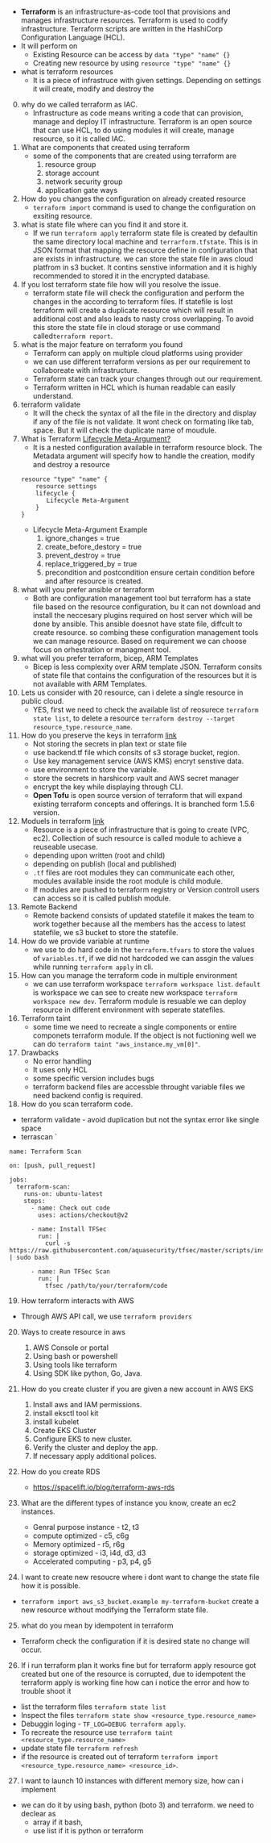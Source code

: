 - **Terraform** is an infrastructure-as-code tool that provisions and manages infrastructure resources. Terraform is used to codify infrastructure. Terraform scripts are written in the HashiCorp Configuration Language (HCL).
- It will perform on 
    - Existing Resource can be access by `data "type" "name" {}`
    - Creating new resource by using `resource "type" "name" {}`
- what is terraform resources
    - It is a piece of infrastruce with given settings. Depending on settings it will create, modify and destroy the 
0. why do we called terraform as IAC.
    - Infrastructure as code means writing a code that can provision, manage and deploy IT infrastructure. Terraform is an open source that can use HCL, to do using modules it will create, manage resource, so it is called IAC.
1. What are components that created using terraform
    - some of the components that are created using terraform are
        1. resource group
        2. storage account
        3. network security group
        4. application gate ways
2. How do you changes the configuration on already created resource
    - `terraform import` command is used to change the configuration on exsiting resource.
3. what is state file where can you find it and store it.
    - If we run `terraform apply` terraform state file is  created by defaultin the same directory local machine and `terrarform.tfstate`. This is in JSON format that mapping the resource define in configuration that are exists in infrastructure. we can store the state file in aws cloud platfrom in s3 bucket. It contins senstive information and it is highly recommended to stored it in the encrypted database. 
4. If you lost terraform state file how will you resolve the issue.
    - terraform state file will check the configuration and perform the changes in the according to terraform files. If statefile is lost terraform will create a duplicate resource which will result in additional cost and also leads to nasty cross overlapping. To avoid this store the state file in cloud storage or use command called`terraform report`.
5. what is the major feature on terraform you found
    - Terraform can apply on multiple cloud platforms using provider
    - we can use different terraform versions as per our requirement to collaboreate with infrastructure.
    - Terraform state can track your changes through out our requirement.
    - Terraform written in HCL which is human readable can easily understand.
6. terraform validate
    - It will the check the syntax of all the file in the directory and display if any of the file is not validate. It wont check on formating like tab, space. But it will check the duplicate name of moudule.
7. What is Terraform [Lifecycle Meta-Argument?](https://spacelift.io/blog/terraform-resource-lifecycle)
    - It is a nested configuration available in terraform resource block. The Metadata  argument will specify how to handle the creation, modify and destroy a resource
    ```
    resource "type" "name" {
        resource settings
        lifecycle {
           Lifecycle Meta-Argument     
        }
    }
    ```
    - Lifecycle Meta-Argument Example
        1. ignore_changes = true
        2. create_before_destory = true
        3. prevent_destroy = true
        4. replace_triggered_by = true
        5. precondition and postcondition ensure certain condition before and after resource is created.
8. what will you prefer ansible or terraform
    - Both are configuration management tool but terraform has a state file based on the resource configuration, bu it can  not download and install the neccesary plugins required on host server which will be done by ansible. This ansible doesnot have state file, diffcult to create resource. so combing these configuration management tools we can manage resource. Based on requirement we can choose focus on orhestration or managment tool.
9. what will you prefer terraform, bicep, ARM Templates 
    - Bicep is less complexity over ARM template JSON. Terraform consits of state file that contains the configuration of the resources but it is not available with ARM Templates.
10. Lets us consider with 20 resource, can i delete a single resource in public cloud.
    - YES, first we need to check the available list of reosurece `terraform state list`, to delete a resource `terraform destroy --target resource_type.resource_name`.
11. How do you preserve the keys in terraform [link](https://spacelift.io/blog/terraform-secrets)
    - Not storing the secrets in plan text or state file
    - use backend.tf file which consits of s3 storage bucket, region.
    - Use key management service (AWS KMS) encryt senstive data.
    - use environment to store the variable.
    - store the secrets in harshicorp vault and AWS secret manager
    - encrypt the key while displaying through CLI.
    - **Open Tofu** is open source version of terraform that will expand existing terraform concepts and offerings. It is branched form 1.5.6 version.
12. Moduels in terraform [link](https://spacelift.io/blog/what-are-terraform-modules-and-how-do-they-work)
    - Resource is a piece of infrastructure that is going to create (VPC, ec2). Collection of such resource is called module to achieve a reuseable usecase.
    - depending upon written (root and child)
    - depending on publish (local and published)
    - `.tf` files are root modules they can communicate each other, modules available inside the root module is child module.
    - If modules are pushed to terraform registry or Version controll users can access so it is called publish module.
13. Remote Backend
    - Remote backend consists of updated statefile it makes the team to work together because all the members has the access to latest statefile, we s3 bucket to store the statefile.
14. How do we provide variable at runtime
    - we use to do hard code in the `terraform.tfvars` to store the values of `variables.tf`, if we did not hardcoded we can assgin the values while running `terraform apply` in cli.  
15. How can you manage the terraform code in multiple environment
    - we can use terraform workspace `terraform workspace list`. `default` is workspace we can see to create new workspace `terraform workspace new dev`. Terraform module is resuable we can deploy resource in different environment with seperate statefiles.
16. Terraform taint
    - some time we need to recreate a single components or entire componets terraform module. If the object is not fuctioning well we can do `terraform taint "aws_instance.my_vm[0]"`.
17. Drawbacks
    - No error handling
    - It uses only HCL
    - some specific version includes bugs
    - terraform backend files are accessble throught variable files we need backend config is required.
18. How do you scan terraform code.
- terraform validate - avoid duplication but not the syntax error like single space
- terrascan `
```
name: Terraform Scan

on: [push, pull_request]

jobs:
  terraform-scan:
    runs-on: ubuntu-latest
    steps:
      - name: Check out code
        uses: actions/checkout@v2

      - name: Install TFSec
        run: |
          curl -s https://raw.githubusercontent.com/aquasecurity/tfsec/master/scripts/install_linux.sh | sudo bash

      - name: Run TFSec Scan
        run: |
          tfsec /path/to/your/terraform/code
```
19. How terraform interacts with AWS
- Through AWS API call, we use `terraform providers`
20. Ways to create resource in aws
    1. AWS Console or portal
    2. Using bash or powershell
    3. Using tools like terraform
    4. Using SDK like python, Go, Java.

21. How do you create cluster if you are given a new account in AWS EKS
    1. Install aws and IAM permissions.
    2. install eksctl tool kit
    3. install kubelet
    4. Create EKS Cluster
    5. Configure EKS to new cluster.
    6. Verify the cluster and deploy the app.
    7. If necessary apply additional polices.
22. How do you create RDS 
    - https://spacelift.io/blog/terraform-aws-rds
23. What are the different types of instance you know, create an ec2 instances.
    - Genral purpose instance - t2, t3
    - compute optimized - c5, c6g
    - Memory optimized - r5, r6g
    - storage optimized - i3, i4d, d3, d3
    - Accelerated computing - p3, p4, g5

24. I want to create new resoucre where i dont want to change the state file how it is possible.
- `terraform import aws_s3_bucket.example my-terraform-bucket` create a new resource without modifying the Terraform state file.
25. what do you mean by idempotent in terraform
- Terraform check the configuration if it is desired state no change will occur.
26. If i run terraform plan it works fine but for terraform apply resource got created but one of the resource is corrupted, due to idempotent the terraform apply is working fine how can i notice the error and how to trouble shoot it
- list the terraform files `terraform state list`
- Inspect the files `terraform state show <resource_type.resource_name>`
- Debuggin loging - `TF_LOG=DEBUG terraform apply`.
- To recreate the resource use `terraform taint <resource_type.resource_name>`
- update state file `terraform refresh`
- if the resource is created out of terraform `terraform import <resource_type.resource_name> <resource_id>`.
27. I want to launch 10 instances with different memory size, how can i implement
- we can do it by using bash, python (boto 3) and terraform. we need to declear as 
    - array if it bash, 
    - use list if it is python or terraform